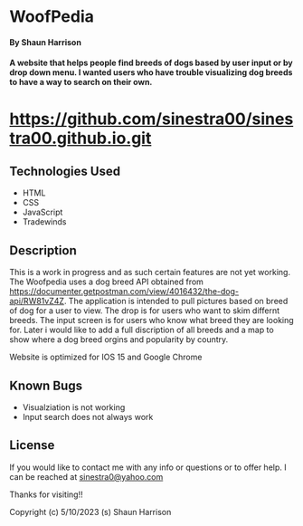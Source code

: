 # WoofPedia 

#### By Shaun Harrison

#### A website that helps people find breeds of dogs based by user input or by drop down menu. I wanted users who have trouble visualizing dog breeds to have a way to search on their own.

# https://github.com/sinestra00/sinestra00.github.io.git

## Technologies Used

* HTML
* CSS
* JavaScript
* Tradewinds

## Description

This is a work in progress and as such certain features are not yet working. The Woofpedia uses a dog breed API obtained from https://documenter.getpostman.com/view/4016432/the-dog-api/RW81vZ4Z. The application is intended to pull pictures based on breed of dog for a user to view. The drop is for users who want to skim differnt breeds. The input screen is for users who know what breed they are looking for. Later i would like to add a full discription of all breeds and a map to show where a dog breed orgins and popularity by country. 

Website is optimized for IOS 15 and Google Chrome

## Known Bugs

* Visualziation is not working
* Input search does not always work

## License

If you would like to contact me with any info or questions or to offer help. I can be reached at sinestra0@yahoo.com

Thanks for visiting!!

Copyright (c) 5/10/2023 (s) Shaun Harrison